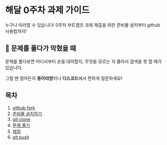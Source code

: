 # 해달 0주차 과제 가이드

누구나 따라할 수 있습니다! 0주차 부트캠프 과제 제출을 위한 준비물 설치부터 github 사용법까지!

## 🧱 문제를 풀다가 막혔을 때

문제를 풀다보면 어디서부터 손을 대야할지, 무엇을 모르는 지 몰라서 검색을 못 할 때가 있습니다.

그럴 땐 얼마든지 **동아리방**이나 **디스코드**에서 편하게 질문하세요!

## 목차

1. [github fork](./1_github_fork.md)
1. [준비물 설치하기](./2_install_requirements.md)
1. [git clone](./3_git_clone.md)
1. [문제 풀기](./4_solve_problem.md)
1. [채점](./5_marking.md)
1. [git push](./6_git_push.md)
